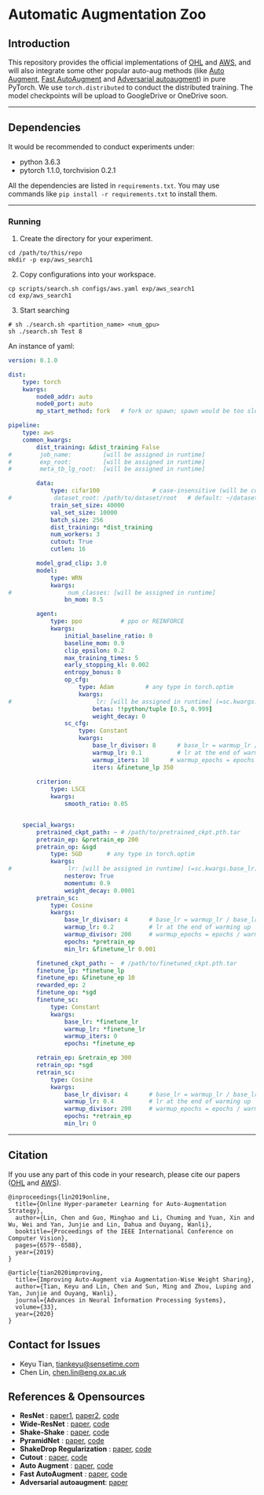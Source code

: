 # Automatic Augmentation Zoo

## Introduction
This repository provides the official implementations of [OHL](http://openaccess.thecvf.com/content_ICCV_2019/papers/Lin_Online_Hyper-Parameter_Learning_for_Auto-Augmentation_Strategy_ICCV_2019_paper.pdf) and [AWS](https://arxiv.org/abs/2009.14737), and will also integrate some other popular auto-aug methods (like [Auto Augment](https://openaccess.thecvf.com/content_CVPR_2019/papers/Cubuk_AutoAugment_Learning_Augmentation_Strategies_From_Data_CVPR_2019_paper.pdf), [Fast AutoAugment](http://papers.nips.cc/paper/8892-fast-autoaugment.pdf) and [Adversarial autoaugment](https://arxiv.org/pdf/1912.11188)) in pure PyTorch.
We use `torch.distributed` to conduct the distributed training. The model checkpoints will be upload to GoogleDrive or OneDrive soon.


<!-- ## Our Trained Model / Checkpoint -->

<!-- + OneDrive: [Link](https://1drv.ms/u/s!Am_mmG2-KsrnajesvSdfsq_cN48?e=aHVppN) -->


-------

## Dependencies

It would be recommended to conduct experiments under:

- python 3.6.3
- pytorch 1.1.0, torchvision 0.2.1


All the dependencies are listed in `requirements.txt`. You may use commands like `pip install -r requirements.txt` to install them.

-------

### Running

1. Create the directory for your experiment.
```shell
cd /path/to/this/repo
mkdir -p exp/aws_search1
```

2. Copy configurations into your workspace.
```shell
cp scripts/search.sh configs/aws.yaml exp/aws_search1
cd exp/aws_search1
```

3. Start searching
```shell
# sh ./search.sh <partition_name> <num_gpu>
sh ./search.sh Test 8
```

An instance of yaml:

```yaml
version: 0.1.0

dist:
    type: torch
    kwargs:
        node0_addr: auto
        node0_port: auto
        mp_start_method: fork   # fork or spawn; spawn would be too slow for Dalaloader

pipeline:
    type: aws
    common_kwargs:
        dist_training: &dist_training False
#        job_name:         [will be assigned in runtime]
#        exp_root:         [will be assigned in runtime]
#        meta_tb_lg_root:  [will be assigned in runtime]

        data:
            type: cifar100               # case-insensitive (will be converted to lower case in runtime)
#            dataset_root: /path/to/dataset/root   # default: ~/datasets/[type]
            train_set_size: 40000
            val_set_size: 10000
            batch_size: 256
            dist_training: *dist_training
            num_workers: 3
            cutout: True
            cutlen: 16

        model_grad_clip: 3.0
        model:
            type: WRN
            kwargs:
#                num_classes: [will be assigned in runtime]
                bn_mom: 0.5

        agent:
            type: ppo           # ppo or REINFORCE
            kwargs:
                initial_baseline_ratio: 0
                baseline_mom: 0.9
                clip_epsilon: 0.2
                max_training_times: 5
                early_stopping_kl: 0.002
                entropy_bonus: 0
                op_cfg:
                    type: Adam         # any type in torch.optim
                    kwargs:
#                        lr: [will be assigned in runtime] (=sc.kwargs.base_lr)
                        betas: !!python/tuple [0.5, 0.999]
                        weight_decay: 0
                sc_cfg:
                    type: Constant
                    kwargs:
                        base_lr_divisor: 8      # base_lr = warmup_lr / base_lr_divisor
                        warmup_lr: 0.1          # lr at the end of warming up
                        warmup_iters: 10      # warmup_epochs = epochs / warmup_divisor
                        iters: &finetune_lp 350
        
        criterion:
            type: LSCE
            kwargs:
                smooth_ratio: 0.05


    special_kwargs:
        pretrained_ckpt_path: ~ # /path/to/pretrained_ckpt.pth.tar
        pretrain_ep: &pretrain_ep 200
        pretrain_op: &sgd
            type: SGD       # any type in torch.optim
            kwargs:
#                lr: [will be assigned in runtime] (=sc.kwargs.base_lr)
                nesterov: True
                momentum: 0.9
                weight_decay: 0.0001
        pretrain_sc:
            type: Cosine
            kwargs:
                base_lr_divisor: 4      # base_lr = warmup_lr / base_lr_divisor
                warmup_lr: 0.2          # lr at the end of warming up
                warmup_divisor: 200     # warmup_epochs = epochs / warmup_divisor
                epochs: *pretrain_ep
                min_lr: &finetune_lr 0.001

        finetuned_ckpt_path: ~  # /path/to/finetuned_ckpt.pth.tar
        finetune_lp: *finetune_lp
        finetune_ep: &finetune_ep 10
        rewarded_ep: 2
        finetune_op: *sgd
        finetune_sc:
            type: Constant
            kwargs:
                base_lr: *finetune_lr
                warmup_lr: *finetune_lr
                warmup_iters: 0
                epochs: *finetune_ep

        retrain_ep: &retrain_ep 300
        retrain_op: *sgd
        retrain_sc:
            type: Cosine
            kwargs:
                base_lr_divisor: 4      # base_lr = warmup_lr / base_lr_divisor
                warmup_lr: 0.4          # lr at the end of warming up
                warmup_divisor: 200     # warmup_epochs = epochs / warmup_divisor
                epochs: *retrain_ep
                min_lr: 0

```

-------

## Citation

If you use any part of this code in your research, please cite our papers ([OHL](https://arxiv.org/abs/1905.07373) and [AWS](https://arxiv.org/abs/???)).

```
@inproceedings{lin2019online,
  title={Online Hyper-parameter Learning for Auto-Augmentation Strategy},
  author={Lin, Chen and Guo, Minghao and Li, Chuming and Yuan, Xin and Wu, Wei and Yan, Junjie and Lin, Dahua and Ouyang, Wanli},
  booktitle={Proceedings of the IEEE International Conference on Computer Vision},
  pages={6579--6588},
  year={2019}
}

@article{tian2020improving,
  title={Improving Auto-Augment via Augmentation-Wise Weight Sharing},
  author={Tian, Keyu and Lin, Chen and Sun, Ming and Zhou, Luping and Yan, Junjie and Ouyang, Wanli},
  journal={Advances in Neural Information Processing Systems},
  volume={33},
  year={2020}
}
```

## Contact for Issues
- Keyu Tian, [tiankeyu@sensetime.com](tiankeyu@sensetime.com)
- Chen Lin, [chen.lin@eng.ox.ac.uk](chen.lin@eng.ox.ac.uk)


## References & Opensources

- **ResNet** : [paper1](https://arxiv.org/abs/1512.03385), [paper2](https://arxiv.org/abs/1603.05027), [code](https://github.com/osmr/imgclsmob/tree/master/pytorch/pytorchcv/models)
- **Wide-ResNet** : [paper](https://arxiv.org/pdf/1605.07146), [code](https://github.com/meliketoy/wide-resnet.pytorch)
- **Shake-Shake** : [paper](https://arxiv.org/pdf/1705.07485), [code](https://github.com/owruby/shake-shake_pytorch)
- **PyramidNet** : [paper](https://arxiv.org/abs/1610.02915), [code](https://github.com/dyhan0920/PyramidNet-PyTorch)
- **ShakeDrop Regularization** : [paper](https://arxiv.org/abs/1802.02375), [code](https://github.com/owruby/shake-drop_pytorch)
- **Cutout** : [paper](https://arxiv.org/pdf/1708.04552.pdf), [code](https://github.com/uoguelph-mlrg/Cutout)
- **Auto Augment** : [paper](https://openaccess.thecvf.com/content_CVPR_2019/papers/Cubuk_AutoAugment_Learning_Augmentation_Strategies_From_Data_CVPR_2019_paper.pdf), [code](https://github.com/tensorflow/models/tree/master/research/autoaugment)
- **Fast AutoAugment** : [paper](https://arxiv.org/abs/1905.00397), [code](https://github.com/kakaobrain/fast-autoaugment)
- **Adversarial autoaugment**: [paper](https://arxiv.org/pdf/1912.11188)

